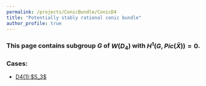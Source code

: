 ```yaml
---
permalink: /projects/ConicBundle/ConicD4
title: "Potentially stably rational conic bundle"
author_profile: true
---
```


### This page contains subgroup $G$ of $W(D_4)$ with $H^1(G,Pic(\bar{X}))=0$.


### Cases:
<ul>
<li><a href="http://kaiqi-yang1994.github.io/projects/ConicBundle/D4(1)S3.txt" target="_blank" rel="noopener noreferrer">D4(1):$S_3$</a></li>
</ul>


